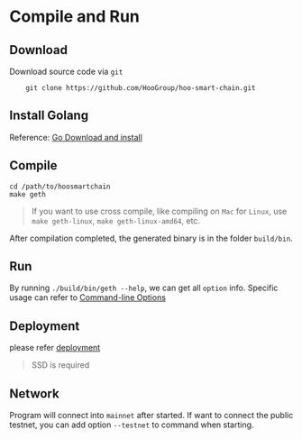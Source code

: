 # Compile and Run

## Download
Download source code via `git`
```
    git clone https://github.com/HooGroup/hoo-smart-chain.git
```
## Install Golang
Reference: [Go Download and install](https://golang.org/doc/install)

## Compile
```
cd /path/to/hoosmartchain
make geth
```
> If you want to use cross compile, like compiling on `Mac` for `Linux`, use `make geth-linux`, `make geth-linux-amd64`, etc.


After compilation completed, the generated binary is in the folder `build/bin`.

## Run
By running `./build/bin/geth --help`, we can get all `option` info. Specific usage can refer to [Command-line Options](https://geth.ethereum.org/docs/interface/command-line-options)

## Deployment

please refer [deployment](/en-us/dev/deploy.md)

> SSD is required

## Network
Program will connect into `mainnet` after started. If want to connect the public testnet, you can add option `--testnet` to command when starting. 
